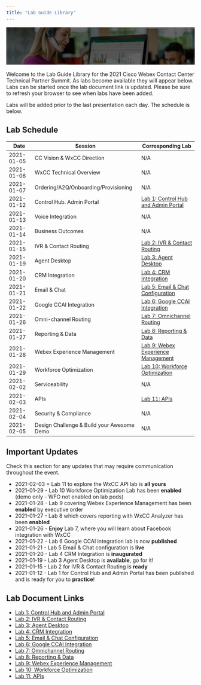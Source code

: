 ```yaml
---
title: "Lab Guide Library"
---
```


![Banner](images/wxccbanner.jpg)

Welcome to the Lab Guide Library for the 2021 Cisco Webex Contact Center Technical Partner Summit. As labs become available they will appear below. Labs can be started once the lab document link is updated. Please be sure to refresh your browser to see when labs have been added.

Labs will be added prior to the last presentation each day. The schedule is below.

## Lab Schedule

| Date | Session | Corresponding Lab |
| ---- | ------- | ----------------- |
| 2021-01-05 | CC Vision & WxCC Direction |  N/A |
| 2021-01-06 | WxCC Technical Overview | N/A |
| 2021-01-07 | Ordering/A2Q/Onboarding/Provisioning | N/A |
| 2021-01-12 | Control Hub. Admin Portal | [Lab 1: Control Hub and Admin Portal](labs/ControlHubAndAdminPortalLab) |
| 2021-01-13 | Voice Integration | N/A |
| 2021-01-14 | Business Outcomes | N/A |
| 2021-01-15 | IVR & Contact Routing | [Lab 2: IVR & Contact Routing](labs/IVR_Contact_Routing) |
| 2021-01-19 | Agent Desktop | [Lab 3: Agent Desktop](labs/CustomDesktopLayout) |
| 2021-01-20 | CRM Integration | [Lab 4: CRM Integration](labs/SalesforceCRMLayout) |
| 2021-01-21 | Email & Chat | [Lab 5: Email & Chat Configuration](labs/EmailChatConfiguration) |
| 2021-01-22 | Google CCAI Integration | [Lab 6: Google CCAI Integration](labs/GoogleCCAIIntegration) |
| 2021-01-26 | Omni-channel Routing | [Lab 7: Omnichannel Routing](labs/FacebookIntegration) |
| 2021-01-27 | Reporting & Data | [Lab 8: Reporting & Data](labs/AnalyzerLab) |
| 2021-01-28 | Webex Experience Management | [Lab 9: Webex Experience Management](labs/wxmlab) |
| 2021-01-29 | Workforce Optimization | [Lab 10: Workforce Optimization](labs/WFO)|
| 2021-02-02 | Serviceability | N/A |
| 2021-02-03 | APIs | [Lab 11: APIs](labs/APIs)|
| 2021-02-04 | Security & Compliance | N/A |
| 2021-02-05 | Design Challenge & Build your Awesome Demo | N/A |

## Important Updates

Check this section for any updates that may require communication throughout the event.

* 2021-02-03 = Lab 11 to explore the WxCC API lab is **all yours**
* 2021-01-29 - Lab 10 Workforce Optimization Lab has been **enabled** (demo only - WFO not enabled on lab pods)
* 2021-01-28 - Lab 9 covering Webex Experience Management has been **enabled** by executive order
* 2021-01-27 - Lab 8 which covers reporting with WxCC Analyzer has been **enabled**
* 2021-01-26 - **Enjoy** Lab 7, where you will learn about Facebook integration with WxCC
* 2021-01-22 - Lab 6 Google CCAI integration lab is now **published**
* 2021-01-21 - Lab 5 Email & Chat configuration is **live**
* 2021-01-20 - Lab 4 CRM Integration is **inaugurated**
* 2021-01-19 - Lab 3 Agent Desktop is **available**, go for it!
* 2021-01-15 - Lab 2 for IVR & Contact Routing is **ready**
* 2021-01-12 - Lab 1 for Control Hub and Admin Portal has been published and is ready for you to **practice**!

## Lab Document Links

* [Lab 1: Control Hub and Admin Portal](labs/ControlHubAndAdminPortalLab)
* [Lab 2: IVR & Contact Routing](labs/IVR_Contact_Routing)
* [Lab 3: Agent Desktop](labs/CustomDesktopLayout)
* [Lab 4: CRM Integration](labs/SalesforceCRMLayout)
* [Lab 5: Email & Chat Configuration](labs/EmailChatConfiguration)
* [Lab 6: Google CCAI Integration](labs/GoogleCCAIIntegration)
* [Lab 7: Omnichannel Routing](labs/FacebookIntegration)
* [Lab 8: Reporting & Data](labs/AnalyzerLab)
* [Lab 9: Webex Experience Management](labs/wxmlab)
* [Lab 10: Workforce Optimization](labs/WFO)
* [Lab 11: APIs](labs/APIs)
